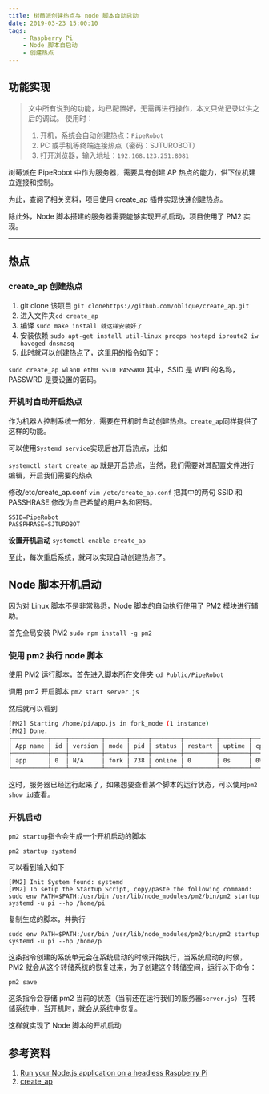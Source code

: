 ```yaml
---
title: 树莓派创建热点与 node 脚本自动启动
date: 2019-03-23 15:00:10
tags:
    - Raspberry Pi
    - Node 脚本自启动
    - 创建热点
---
```


## 功能实现
> 文中所有说到的功能，均已配置好，无需再进行操作，本文只做记录以供之后的调试。
> 使用时：
> 1. 开机，系统会自动创建热点：`PipeRobot`
> 2. PC 或手机等终端连接热点（密码：SJTUROBOT）
> 3. 打开浏览器，输入地址：`192.168.123.251:8081`

树莓派在 PipeRobot 中作为服务器，需要具有创建 AP 热点的能力，供下位机建立连接和控制。

为此，查阅了相关资料，项目使用 create_ap 插件实现快速创建热点。

除此外，Node 脚本搭建的服务器需要能够实现开机启动，项目使用了 PM2 实现。

---
## 热点

### create_ap 创建热点

1. git clone 该项目 `git clonehttps://github.com/oblique/create_ap.git`
2. 进入文件夹`cd create_ap`
3. 编译 `sudo make install 就这样安装好了`
4. 安装依赖 `sudo apt-get install util-linux procps hostapd iproute2 iw haveged dnsmasq`
5. 此时就可以创建热点了，这里用的指令如下：

`sudo create_ap wlan0 eth0 SSID PASSWRD`
其中，SSID 是 WIFI 的名称，PASSWRD 是要设置的密码。

### 开机时自动开启热点

作为机器人控制系统一部分，需要在开机时自动创建热点。`create_ap`同样提供了这样的功能。

可以使用`Systemd service`实现后台开启热点，比如

`systemctl start create_ap` 就是开启热点，当然，我们需要对其配置文件进行编辑，开启我们需要的热点

修改/etc/create_ap.conf
`vim /etc/create_ap.conf`
把其中的两句 SSID 和 PASSHRASE 修改为自己希望的用户名和密码。
```
SSID=PipeRobot
PASSPHRASE=SJTUROBOT
```
**设置开机启动**
`systemctl enable create_ap`

至此，每次重启系统，就可以实现自动创建热点了。

## Node 脚本开机启动

因为对 Linux 脚本不是非常熟悉，Node 脚本的自动执行使用了 PM2 模块进行辅助。

首先全局安装 PM2
`sudo npm install -g pm2`

### 使用 pm2 执行 node 脚本

使用 PM2 运行脚本，首先进入脚本所在文件夹
`cd Public/PipeRobot`

调用 pm2 开启脚本
`pm2 start server.js`

然后就可以看到
```bash
[PM2] Starting /home/pi/app.js in fork_mode (1 instance)
[PM2] Done.
┌──────────┬────┬─────────┬──────┬─────┬────────┬─────────┬────────┬─────┬───────────┬──────┬──────────┐
│ App name │ id │ version │ mode │ pid │ status │ restart │ uptime │ cpu │ mem       │ user │ watching │
├──────────┼────┼─────────┼──────┼─────┼────────┼─────────┼────────┼─────┼───────────┼──────┼──────────┤
│ app      │ 0  │ N/A     │ fork │ 738 │ online │ 0       │ 0s     │ 0%  │ 21.8 MB   │ pi   │ disabled │
└──────────┴────┴─────────┴──────┴─────┴────────┴─────────┴────────┴─────┴───────────┴──────┴──────────┘
```

这时，服务器已经运行起来了，如果想要查看某个脚本的运行状态，可以使用`pm2 show id`查看。

### 开机启动
`pm2 startup`指令会生成一个开机启动的脚本

```
pm2 startup systemd
```

可以看到输入如下

```
[PM2] Init System found: systemd
[PM2] To setup the Startup Script, copy/paste the following command:
sudo env PATH=$PATH:/usr/bin /usr/lib/node_modules/pm2/bin/pm2 startup systemd -u pi --hp /home/pi
```

复制生成的脚本，并执行

```
sudo env PATH=$PATH:/usr/bin /usr/lib/node_modules/pm2/bin/pm2 startup systemd -u pi --hp /home/p
```

这条指令创建的系统单元会在系统启动的时候开始执行，当系统启动的时候，PM2 就会从这个转储系统的恢复过来，为了创建这个转储空间，运行以下命令：
```
pm2 save
```

这条指令会存储 pm2 当前的状态（当前还在运行我们的服务器`server.js`）在转储系统中，当开机时，就会从系统中恢复。

这样就实现了 Node 脚本的开机启动

## 参考资料
1. [Run your Node.js application on a headless Raspberry Pi](https://dev.to/bogdaaamn/run-your-nodejs-application-on-a-headless-raspberry-pi-4jnn)
2. [create_ap](https://github.com/oblique/create_ap)